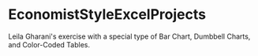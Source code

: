 # EconomistStyleExcelProjects
Leila Gharani's exercise with a special type of Bar Chart, Dumbbell Charts, and Color-Coded Tables.
